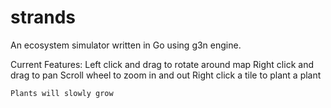 # strands
An ecosystem simulator written in Go using g3n engine.

Current Features:
    Left click and drag to rotate around map
    Right click and drag to pan
    Scroll wheel to zoom in and out
    Right click a tile to plant a plant

    Plants will slowly grow
